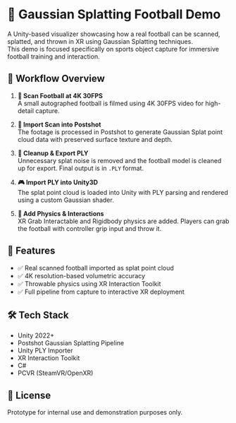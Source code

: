 # 🏈 Gaussian Splatting Football Demo

A Unity-based visualizer showcasing how a real football can be scanned, splatted, and thrown in XR using Gaussian Splatting techniques.  
This demo is focused specifically on sports object capture for immersive football training and interaction.

## 🎥 Workflow Overview

1. **📸 Scan Football at 4K 30FPS**  
   A small autographed football is filmed using 4K 30FPS video for high-detail capture.

2. **🧊 Import Scan into Postshot**  
   The footage is processed in Postshot to generate Gaussian Splat point cloud data with preserved surface texture and depth.

3. **🧼 Cleanup & Export PLY**  
   Unnecessary splat noise is removed and the football model is cleaned up for export. Final output is in `.PLY` format.

4. **🎮 Import PLY into Unity3D**  
   The splat point cloud is loaded into Unity with PLY parsing and rendered using a custom Gaussian shader.

5. **🤲 Add Physics & Interactions**  
   XR Grab Interactable and Rigidbody physics are added. Players can grab the football with controller grip input and throw it.

## 🚀 Features

- ✅ Real scanned football imported as splat point cloud
- ✅ 4K resolution-based volumetric accuracy
- ✅ Throwable physics using XR Interaction Toolkit
- ✅ Full pipeline from capture to interactive XR deployment

## 🛠️ Tech Stack

- Unity 2022+
- Postshot Gaussian Splatting Pipeline
- Unity PLY Importer
- XR Interaction Toolkit 
- C# 
- PCVR (SteamVR/OpenXR)

## 📝 License

Prototype for internal use and demonstration purposes only.

